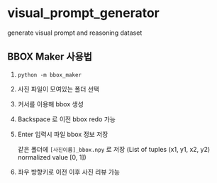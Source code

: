 # visual_prompt_generator
generate visual prompt and reasoning dataset

## BBOX Maker 사용법

1. `python -m bbox_maker`

2. 사진 파일이 모여있는 폴더 선택

3. 커서를 이용해 bbox 생성

4. Backspace 로 이전 bbox redo 가능

5. Enter 입력시 파일 bbox 정보 저장

    같은 폴더에 `[사진이름]_bbox.npy` 로 저장 (List of tuples (x1, y1, x2, y2) normalized value [0, 1])

6. 좌우 방향키로 이전 이후 사진 리뷰 가능
